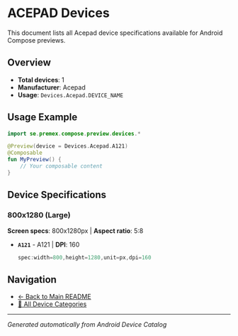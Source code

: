# ACEPAD Devices

This document lists all Acepad device specifications available for Android Compose previews.

## Overview

- **Total devices**: 1
- **Manufacturer**: Acepad
- **Usage**: `Devices.Acepad.DEVICE_NAME`

## Usage Example

```kotlin
import se.premex.compose.preview.devices.*

@Preview(device = Devices.Acepad.A121)
@Composable
fun MyPreview() {
    // Your composable content
}
```

## Device Specifications

### 800x1280 (Large)

**Screen specs**: 800x1280px | **Aspect ratio**: 5:8

- **`A121`** - A121 | **DPI**: 160
  ```kotlin
  spec:width=800,height=1280,unit=px,dpi=160
  ```

## Navigation

- [← Back to Main README](../../README.md)
- [📱 All Device Categories](../README.md)

---
*Generated automatically from Android Device Catalog*
